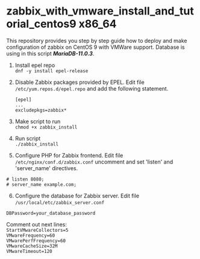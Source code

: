 # zabbix_with_vmware_install_and_tutorial_centos9 x86_64
This repository provides you step by step guide how to deploy and make configuration of zabbix on CentOS 9 with VMWare support. Database is using in this script **_MariaDB-11.0.3_**.

1. Install epel repo <br/>
  `dnf -y install epel-release` 

2. Disable Zabbix packages provided by EPEL. Edit file `/etc/yum.repos.d/epel.repo` and add the following statement. <br/>

   `[epel]`<br/>
  ` ... `<br/>
   `excludepkgs=zabbix*`

3. Make script to run <br/>
   `chmod +x zabbix_install`

4. Run script <br/>
   `./zabbix_install`

5.  Configure PHP for Zabbix frontend.
Edit file `/etc/nginx/conf.d/zabbix.conf` uncomment and set 'listen' and 'server_name' directives. <br/>

`# listen 8080;` <br/>
`# server_name example.com;` <br/>

6.  Configure the database for Zabbix server. Edit file `/usr/local/etc/zabbix_server.conf` <br/>

`DBPassword=your_database_password`  <br/>

Comment out next lines: <br/>
`StartVMwareCollectors=5` <br/>
`VMwareFrequency=60` <br/>
`VMwarePerfFrequency=60` <br/>
`VMwareCacheSize=32M` <br/>
`VMwareTimeout=120` <br/>
